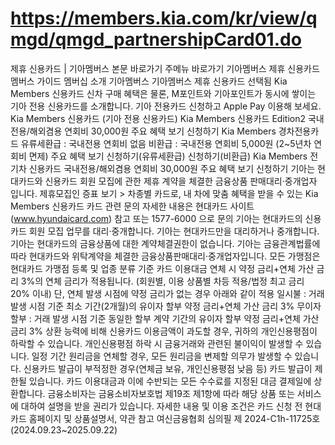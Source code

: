 # https://members.kia.com/kr/view/qmgd/qmgd_partnershipCard01.do

제휴 신용카드 | 기아멤버스
본문 바로가기
주메뉴 바로가기
기아멤버스 제휴 신용카드
멤버스 가이드
멤버십 소개
기아멤버스
기아멤버스
제휴 신용카드
선택됨
Kia Members 신용카드
신차 구매 혜택은 물론, M포인트와 기아포인트가
동시에 쌓이는 기아 전용 신용카드를 소개합니다.
기아 전용카드 신청하고 Apple Pay 이용해 보세요.
Kia Members 신용카드 (기아 전용 신용카드)
Kia Members
신용카드 Edition2
국내전용/해외겸용 연회비 30,000원
주요 혜택 보기
신청하기
Kia Members
경차전용카드
유류세환급 : 국내전용 연회비 없음
비환급 : 국내전용 연회비 5,000원 (2~5년차 연회비 면제)
주요 혜택 보기
신청하기(유류세환급)
신청하기(비환급)
Kia Members
전기차 신용카드
국내전용/해외겸용  연회비 30,000원
주요 혜택 보기
신청하기
기아는 현대카드와 신용카드 회원 모집에 관한 제휴 계약을 체결한
금융상품 판매대리·중개업자
입니다.
제휴모집인 증표 보기 >
차종별 카드로, 내 차에 맞춤 혜택을 받을 수 있는 Kia Members 신용카드
카드 관련 문의
자세한 내용은 현대카드 사이트(www.hyundaicard.com) 참고 또는 1577-6000 으로 문의
기아는 현대카드의 신용카드 회원 모집 업무를 대리·중개합니다.
기아는  현대카드만을 대리하거나 중개합니다.
기아는 현대카드의 금융상품에 대한 계약체결권한이 없습니다.
기아는 금융관계법률에 따라 현대카드와 위탁계약을 체결한 금융상품판매대리·중개업자입니다.
모든 가맹점은 현대카드 가맹점 등록 및 업종 분류 기준
카드 이용대금 연체 시 약정 금리+연체 가산 금리 3%의 연체 금리가 적용됩니다.
(회원별, 이용 상품별 차등 적용/법정 최고 금리 20% 이내)
단, 연체 발생 시점에 약정 금리가 없는 경우 아래와 같이 적용
일시불 : 거래 발생 시점 기준 최소 기간(2개월)의 유이자 할부 약정 금리+연체 가산 금리 3%
무이자 할부 : 거래 발생 시점 기준 동일한 할부 계약 기간의 유이자 할부 약정 금리+연체 가산 금리 3%
상환 능력에 비해 신용카드 이용금액이 과도할 경우, 귀하의 개인신용평점이 하락할 수 있습니다.
개인신용평점 하락 시 금융거래와 관련된 불이익이 발생할 수 있습니다.
일정 기간 원리금을 연체할 경우, 모든 원리금을 변제할 의무가 발생할 수 있습니다.
신용카드 발급이 부적정한 경우(연체금 보유, 개인신용평점 낮음 등) 카드 발급이 제한될  있습니다.
카드 이용대금과 이에 수반되는 모든 수수료를 지정된 대금 결제일에 상환합니다.
금융소비자는 금융소비자보호법 제19조 제1항에 따라 해당 상품 또는 서비스에 대하여 설명을 받을 권리가 있습니다.
자세한 내용 및 이용 조건은 카드 신청 전 현대카드 홈페이지 및 상품설명서, 약관 참고
여신금융협회 심의필 제 2024-C1h-11725호 (2024.09.23~2025.09.22)